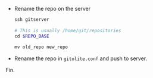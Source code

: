 *   Rename the repo on the server

    ```bash
    ssh gitserver  
      
    # This is usually /home/git/repositories  
    cd $REPO_BASE  
      
    mv old_repo new_repo
    ```

*   Rename the repo in `gitolite.conf` and push to server.

Fin.
